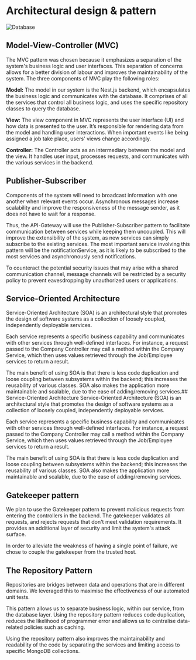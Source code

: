 # Architectural design & pattern

![Database](/WizeWorksArchitecturalDiagram-v3.webp)

## Model-View-Controller (MVC)

The MVC pattern was chosen because it emphasizes a separation of the system's business logic and user interfaces. This separation of concerns allows for a better division of labour and improves the maintainability of the system. The three components of MVC play the following roles:

**Model:** The model in our system is the Nest.js backend, which encapsulates the business logic and communicates with the database. It comprises of all the services that control all business logic, and uses the specific repository classes to query the database.

**View:** The view component in MVC represents the user interface (UI) and how data is presented to the user. It’s responsible for rendering data from the model and handling user interactions. When important events like being assigned a job take place, users' views change accordingly.

**Controller:** The Controller acts as an intermediary between the model and the view. It handles user input, processes requests, and communicates with the various services in the backend.

## Publisher-Subscriber

Components of the system will need to broadcast information with one another when relevant events occur. Asynchronous messages increase scalability and improve the responsiveness of the message sender, as it does not have to wait for a response.

Thus, the API-Gateway will use the Publisher-Subscriber pattern to facilitate communication between services while keeping them uncoupled. This will improve the extensibility of the system, as new services can simply subscribe to the existing services. The most important service involving this pattern will be the notificationService, as it is likely to be subscribed to the most services and asynchronously send notifications.

To counteract the potential security issues that may arise with a shared communication channel, message channels will be restricted by a security policy to prevent eavesdropping by unauthorized users or applications.

## Service-Oriented Architecture

Service-Oriented Architecture (SOA) is an architectural style that promotes the design of software systems as a collection of loosely coupled, independently deployable services.

Each service represents a specific business capability and communicates with other services through well-defined interfaces. For instance, a request passed to the Company Controller may call a method within the Company Service, which then uses values retrieved through the Job/Employee services to return a result.

The main benefit of using SOA is that there is less code duplication and loose coupling between subsystems within the backend; this increases the reusability of various classes. SOA also makes the application more maintainable and scalable, due to the ease of adding/removing services.## Service-Oriented Architecture
Service-Oriented Architecture (SOA) is an architectural style that promotes the design of software systems as a collection of loosely coupled, independently deployable services.

Each service represents a specific business capability and communicates with other services through well-defined interfaces. For instance, a request passed to the Company Controller may call a method within the Company Service, which then uses values retrieved through the Job/Employee services to return a result.

The main benefit of using SOA is that there is less code duplication and loose coupling between subsystems within the backend; this increases the reusability of various classes. SOA also makes the application more maintainable and scalable, due to the ease of adding/removing services.

## Gatekeeper pattern

We plan to use the Gatekeeper pattern to prevent malicious requests from entering the controllers in the backend.
The gatekeeper validates all requests, and rejects requests that don't meet validation requirements. It provides an additional layer of security and limit the system's attack surface.

In order to alleviate the weakness of having a single point of failure, we chose to couple the gatekeeper from the trusted host.

## The Repository Pattern

Repositories are bridges between data and operations that are in different domains. We leveraged this to maximise the effectiveness of our automated unit tests.

This pattern allows us to separate business logic, within our service, from the database layer. Using the repository pattern reduces code duplication, reduces the likelihood of programmer error and allows us to centralise data-related policies such as caching.

Using the repository pattern also improves the maintainability and readability of the code by separating the services and limiting access to specific MongoDB collections.
